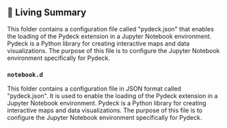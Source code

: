 

<!-- Living README Summary -->
## 🌳 Living Summary

This folder contains a configuration file called "pydeck.json" that enables the loading of the Pydeck extension in a Jupyter Notebook environment. Pydeck is a Python library for creating interactive maps and data visualizations. The purpose of this file is to configure the Jupyter Notebook environment specifically for Pydeck.


### `notebook.d`

This folder contains a configuration file in JSON format called "pydeck.json". It is used to enable the loading of the Pydeck extension in a Jupyter Notebook environment. Pydeck is a Python library for creating interactive maps and data visualizations. The purpose of this file is to configure the Jupyter Notebook environment specifically for Pydeck.

<!-- Living README Summary -->